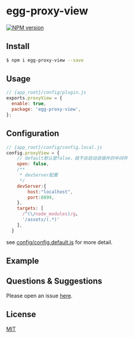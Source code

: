# egg-proxy-view

[![NPM version][npm-image]][npm-url]

[npm-image]: https://img.shields.io/npm/v/egg-proxy-view.svg?style=flat-square
[npm-url]: https://npmjs.org/package/egg-proxy-view

<!--
Description here.
-->

## Install

```bash
$ npm i egg-proxy-view --save
```

## Usage

```js
// {app_root}/config/plugin.js
exports.proxyView = {
  enable: true,
  package: 'egg-proxy-view',
};
```

## Configuration

```js
// {app_root}/config/config.local.js
config.proxyView = {
    // default默认是false，就不会启动该插件的中间件
    open: false,
    /**
     * devServer配置
     */
    devServer:{
        host:"localhost",
        port:8899,
    },
    targets: [
      /^(\/node_modules)/g，
      '/assets/(.*)'
    ],
  }
```

see [config/config.default.js](config/config.default.js) for more detail.

## Example

<!-- example here -->

## Questions & Suggestions

Please open an issue [here](https://github.com/eggjs/egg/issues).

## License

[MIT](LICENSE)
